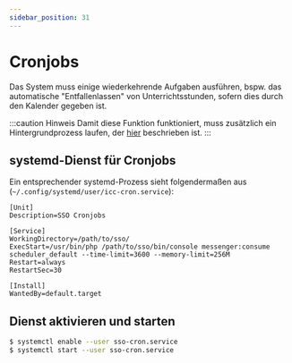 ```yaml
---
sidebar_position: 31
---
```


# Cronjobs

Das System muss einige wiederkehrende Aufgaben ausführen, bspw. das automatische "Entfallenlassen" von Unterrichtsstunden,
sofern dies durch den Kalender gegeben ist.

:::caution Hinweis
Damit diese Funktion funktioniert, muss zusätzlich ein Hintergrundprozess laufen, der [hier](./background_jobs) beschrieben ist.
:::

## systemd-Dienst für Cronjobs

Ein entsprechender systemd-Prozess sieht folgendermaßen aus (`~/.config/systemd/user/icc-cron.service`):

```
[Unit]
Description=SSO Cronjobs

[Service]
WorkingDirectory=/path/to/sso/
ExecStart=/usr/bin/php /path/to/sso/bin/console messenger:consume scheduler_default --time-limit=3600 --memory-limit=256M
Restart=always
RestartSec=30

[Install]
WantedBy=default.target
```

## Dienst aktivieren und starten

```bash
$ systemctl enable --user sso-cron.service
$ systemctl start --user sso-cron.service
```
